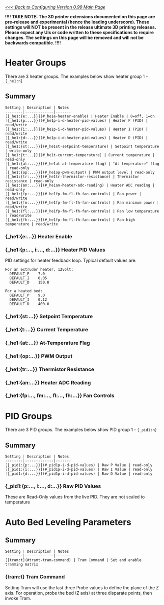 _[<<< Back to Configuring Version 0.99 Main Page](Configuring-Version-0.99)_

**!!!! TAKE NOTE: The 3D printer extensions documented on this page are pre-release and experimental (hence the leading underscore). These settings will NOT be present in the release ultimate 3D printing releases. Please expect any UIs or code written to these specifications to require changes. The settings on this page will be removed and will not be backwards compatible. !!!!**

# Heater Groups
There are 3 heater groups. The examples below show heater group 1 - `{_he1:n}`

## Summary

	Setting | Description | Notes
	--------|-------------|-------
	[{_he1:{e:...}}](#_he1e-heater-enable) | Heater Enable | 0=off, 1=on 
	[{_he1:{p:...}}](#_he1p-i-d-heater-pid-values) | Heater P (PID) | read/write 
	[{_he1:{i:...}}](#_he1p-i-d-heater-pid-values) | Heater I (PID) | read/write 
	[{_he1:{d:...}}](#_he1p-i-d-heater-pid-values) | Heater D (PID) | read/write 
	[{_he1:{st:...}}](#_he1st-setpoint-temperature) | Setpoint temperature | write-only
	[{_he1:{t:...}}](#_he1t-current-temperature) | Current temperature | read-only
	[{_he1:{at:...}}](#_he1at-at-temperature-flag) | "At temperature" flag | read-only
	[{_he1:{op:...}}](#_he1op-pwm-output) | PWM output level | read-only
	[{_he1:{tr:...}}](#_he1tr-thermistor-resistance) | Thermistor resistance | read-only
	[{_he1:{an:...}}](#_he1an-heater-adc-reading) | Heater ADC reading | read-only
	[{_he1:{fp:...}}](#_he1fp-fm-fl-fh-fan-controls) | Fan power | read/write
	[{_he1:{fm:...}}](#_he1fp-fm-fl-fh-fan-controls) | Fan minimum power | read/write
	[{_he1:{fl:...}}](#_he1fp-fm-fl-fh-fan-controls) | Fan low temperature | read/write
	[{_he1:{fh:...}}](#_he1fp-fm-fl-fh-fan-controls) | Fan high temperature | read/write

### {_he1:{e:...}} Heater Enable

### {_he1:{p:..., i:..., d:...}} Heater PID Values

PID settings for heater feedback loop. Typical default values are:
```
For an extruder heater, 12volt:
  DEFAULT_P    7.0
  DEFAULT_I    0.05
  DEFAULT_D    150.0

For a heated bed:
  DEFAULT_P    9.0
  DEFAULT_I    0.12
  DEFAULT_D    400.0
```

### {_he1:{st:...}} Setpoint Temperature

### {_he1:{t:...}} Current Temperature

### {_he1:{at:...}} At-Temperature Flag

### {_he1:{op:...}} PWM Output

### {_he1:{tr:...}} Thermistor Resistance

### {_he1:{an:...}} Heater ADC Reading

### {_he1:{fp:..., fm:..., fl:..., fh:...}} Fan Controls

# PID Groups
There are 3 PID groups. The examples below show PID group 1 - `{_pid1:n}`

## Summary

	Setting | Description | Notes
	--------|-------------|-------
	[{_pid1:{p:...}}](#_pid1p-i-d-pid-values) | Raw P Value | read-only 
	[{_pid1:{i:...}}](#_pid1p-i-d-pid-values) | Raw I Value | read-only 
	[{_pid1:{d:...}}](#_pid1p-i-d-pid-values) | Raw D Value | read-only 

### {_pid1:{p:..., i:..., d:...}} Raw PID Values
These are Read-Only values from the live PID. They are not scaled to temperature

# Auto Bed Leveling Parameters

## Summary

	Setting | Description | Notes
	--------|-------------|-------
	[{tram:t](#tramt-tram-command) | Tram Command | Set and enable tramming matrix 

### {tram:t} Tram Command
Setting Tram will use the last three Probe values to define the plane of the Z axis. For operation, probe the bed (Z axis) at three disparate points, then invoke Tram.

